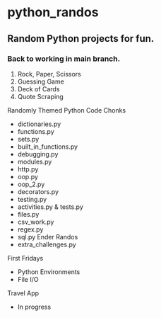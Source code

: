 # python_randos
## Random Python projects for fun.

### Back to working in main branch.

  1. Rock, Paper, Scissors
  2. Guessing Game
  3. Deck of Cards
  4. Quote Scraping

Randomly Themed Python Code Chonks
  - dictionaries.py
  - functions.py
  - sets.py
  - built_in_functions.py
  - debugging.py
  - modules.py
  - http.py
  - oop.py
  - oop_2.py
  - decorators.py
  - testing.py
  - activities.py & tests.py
  - files.py
  - csv_work.py
  - regex.py
  - sql.py
Ender Randos
  - extra_challenges.py

First Fridays
  - Python Environments
  - File I/O

Travel App
  - In progress
  